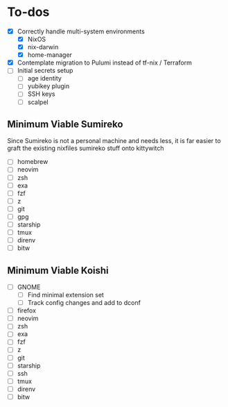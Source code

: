 # To-dos

- [x] Correctly handle multi-system environments
  - [x] NixOS
  - [x] nix-darwin
  - [x] home-manager
- [x] Contemplate migration to Pulumi instead of tf-nix / Terraform
- [ ] Initial secrets setup
  - [ ] age identity
  - [ ] yubikey plugin
  - [ ] SSH keys
  - [ ] scalpel

## Minimum Viable Sumireko

Since Sumireko is not a personal machine and needs less, it is far easier to graft the existing nixfiles sumireko stuff onto kittywitch

- [ ] homebrew
- [ ] neovim
- [ ] zsh
- [ ] exa
- [ ] fzf
- [ ] z
- [ ] git
- [ ] gpg
- [ ] starship
- [ ] tmux
- [ ] direnv
- [ ] bitw

## Minimum Viable Koishi

- [ ] GNOME
  - [ ] Find minimal extension set
  - [ ] Track config changes and add to dconf
- [ ] firefox
- [ ] neovim
- [ ] zsh
- [ ] exa
- [ ] fzf
- [ ] z
- [ ] git
- [ ] starship
- [ ] ssh
- [ ] tmux
- [ ] direnv
- [ ] bitw
